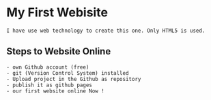 # My First Webisite

    I have use web technology to create this one. Only HTML5 is used.

## Steps to Website Online

    - own Github account (free)
    - git (Version Control System) installed
    - Upload project in the Github as repository
    - publish it as github pages
    - our first website online Now !
